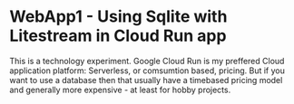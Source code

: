 # WebApp1 - Using Sqlite with Litestream in Cloud Run app

This is a technology experiment. Google Cloud Run is my preffered Cloud application platform: Serverless, or comsumtion based, pricing. But if you want to use a database
then that usually have a timebased pricing model and generally more expensive - at least for hobby projects.



